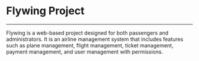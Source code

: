 <h1 style:"color: #35a8e0;"> Flywing Project </h1>
<hr>
<p>
Flywing is a web-based project designed for both passengers and administrators. It is an airline management system that includes features such as plane management, flight management, ticket management, payment management, and user management with permissions.
</p>
